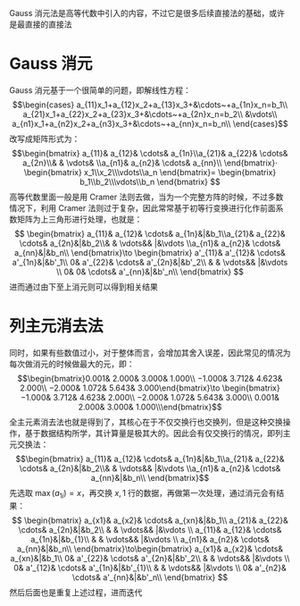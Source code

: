Gauss 消元法是高等代数中引入的内容，不过它是很多后续直接法的基础，或许是最直接的直接法

# Gauss 消元

Gauss 消元基于一个很简单的问题，即解线性方程：
$$\begin{cases}
a_{11}x_1+a_{12}x_2+a_{13}x_3+&\cdots~+a_{1n}x_n=b_1\\
a_{21}x_1+a_{22}x_2+a_{23}x_3+&\cdots~+a_{2n}x_n=b_2\\
&\vdots\\
a_{n1}x_1+a_{n2}x_2+a_{n3}x_3+&\cdots~+a_{nn}x_n=b_n\\
\end{cases}$$
改写成矩阵形式为：
$$\begin{bmatrix}
a_{11}& a_{12}& \cdots& a_{1n}\\a_{21}& a_{22}& \cdots& a_{2n}\\& & \vdots& \\a_{n1}& a_{n2}& \cdots& a_{nn}\\
\end{bmatrix}·
\begin{bmatrix}
x_1\\x_2\\\vdots\\a_n
\end{bmatrix}=
\begin{bmatrix}
b_1\\b_2\\\vdots\\b_n
\end{bmatrix}
$$
高等代数里面一般是用 Cramer 法则去做，当为一个完整方阵的时候，不过多数情况下，利用 Cramer 法则过于复杂，因此常常基于初等行变换进行化作前面系数矩阵为上三角形进行处理，也就是：
$$
\begin{bmatrix}
a_{11}& a_{12}& \cdots& a_{1n}&|&b_1\\a_{21}& a_{22}& \cdots& a_{2n}&|&b_2\\& & \vdots&& |&\vdots \\a_{n1}& a_{n2}& \cdots& a_{nn}&|&b_n\\
\end{bmatrix}\to
\begin{bmatrix}
a'_{11}& a'_{12}& \cdots& a'_{1n}&|&b'_1\\
0& a'_{22}& \cdots& a'_{2n}&|&b'_2\\
& & \vdots&& |&\vdots \\
0& 0& \cdots& a'_{nn}&|&b'_n\\
\end{bmatrix}
$$
进而通过由下至上消元则可以得到相关结果

# 列主元消去法

同时，如果有些数值过小，对于整体而言，会增加其舍入误差，因此常见的情况为每次做消元的时候做最大的元，即：
$$\begin{bmatrix}0.001& 2.000& 3.000& 1.000\\
−1.000& 3.712& 4.623& 2.000\\
−2.000& 1.072& 5.643& 3.000\end{bmatrix}\to
\begin{bmatrix}
−1.000& 3.712& 4.623& 2.000\\
−2.000& 1.072& 5.643& 3.000\\
0.001& 2.000& 3.000& 1.000\\\end{bmatrix}$$
全主元素消去法也就是得到了，其核心在于不仅交换行也交换列，但是这种交换操作，基于数据结构所学，其计算量是极其大的。因此会有仅交换行的情况，即列主元交换法：
$$\begin{bmatrix}
a_{11}& a_{12}& \cdots& a_{1n}&|&b_1\\a_{21}& a_{22}& \cdots& a_{2n}&|&b_2\\& & \vdots&& |&\vdots \\a_{n1}& a_{n2}& \cdots& a_{nn}&|&b_n\\
\end{bmatrix}$$
先选取 $\max(a_{1i})=x$，再交换 $x,1$ 行的数据，再做第一次处理，通过消元会有结果：
$$
\begin{bmatrix}
a_{x1}& a_{x2}& \cdots& a_{xn}&|&b_1\\
a_{21}& a_{22}& \cdots& a_{2n}&|&b_2\\
& & \vdots&& |&\vdots \\
a_{11}& a_{12}& \cdots& a_{1n}&|&b_{1}\\
& & 
\vdots&& |&\vdots \\
a_{n1}& a_{n2}& \cdots& a_{nn}&|&b_n\\
\end{bmatrix}\to\begin{bmatrix}
a_{x1}& a_{x2}& \cdots& a_{xn}&|&b_1\\
0& a'_{22}& \cdots& a'_{2n}&|&b'_2\\
& & \vdots&& |&\vdots \\
0& a'_{12}& \cdots& a'_{1n}&|&b'_{1}\\
& & 
\vdots&& |&\vdots \\
0& a'_{n2}& \cdots& a'_{nn}&|&b'_n\\
\end{bmatrix}
$$
然后后面也是重复上述过程，进而迭代



